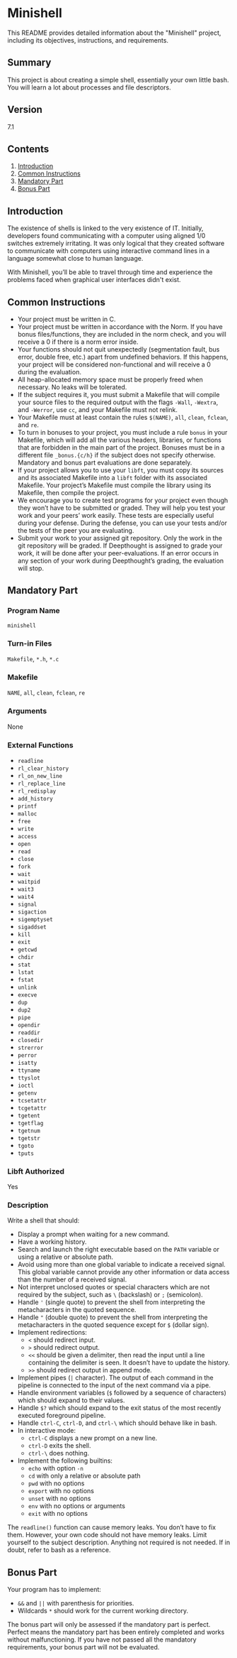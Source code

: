 # Minishell

This README provides detailed information about the "Minishell" project, including its objectives, instructions, and requirements.

## Summary
This project is about creating a simple shell, essentially your own little bash. You will learn a lot about processes and file descriptors.

## Version
7.1

## Contents
1. [Introduction](#introduction)
2. [Common Instructions](#common-instructions)
3. [Mandatory Part](#mandatory-part)
4. [Bonus Part](#bonus-part)

## Introduction
The existence of shells is linked to the very existence of IT. Initially, developers found communicating with a computer using aligned 1/0 switches extremely irritating. It was only logical that they created software to communicate with computers using interactive command lines in a language somewhat close to human language.

With Minishell, you’ll be able to travel through time and experience the problems faced when graphical user interfaces didn't exist.

## Common Instructions
- Your project must be written in C.
- Your project must be written in accordance with the Norm. If you have bonus files/functions, they are included in the norm check, and you will receive a 0 if there is a norm error inside.
- Your functions should not quit unexpectedly (segmentation fault, bus error, double free, etc.) apart from undefined behaviors. If this happens, your project will be considered non-functional and will receive a 0 during the evaluation.
- All heap-allocated memory space must be properly freed when necessary. No leaks will be tolerated.
- If the subject requires it, you must submit a Makefile that will compile your source files to the required output with the flags `-Wall`, `-Wextra`, and `-Werror`, use `cc`, and your Makefile must not relink.
- Your Makefile must at least contain the rules `$(NAME)`, `all`, `clean`, `fclean`, and `re`.
- To turn in bonuses to your project, you must include a rule `bonus` in your Makefile, which will add all the various headers, libraries, or functions that are forbidden in the main part of the project. Bonuses must be in a different file `_bonus.{c/h}` if the subject does not specify otherwise. Mandatory and bonus part evaluations are done separately.
- If your project allows you to use your `libft`, you must copy its sources and its associated Makefile into a `libft` folder with its associated Makefile. Your project’s Makefile must compile the library using its Makefile, then compile the project.
- We encourage you to create test programs for your project even though they won’t have to be submitted or graded. They will help you test your work and your peers’ work easily. These tests are especially useful during your defense. During the defense, you can use your tests and/or the tests of the peer you are evaluating.
- Submit your work to your assigned git repository. Only the work in the git repository will be graded. If Deepthought is assigned to grade your work, it will be done after your peer-evaluations. If an error occurs in any section of your work during Deepthought’s grading, the evaluation will stop.

## Mandatory Part
### Program Name
`minishell`

### Turn-in Files
`Makefile`, `*.h`, `*.c`

### Makefile
`NAME`, `all`, `clean`, `fclean`, `re`

### Arguments
None

### External Functions
- `readline`
- `rl_clear_history`
- `rl_on_new_line`
- `rl_replace_line`
- `rl_redisplay`
- `add_history`
- `printf`
- `malloc`
- `free`
- `write`
- `access`
- `open`
- `read`
- `close`
- `fork`
- `wait`
- `waitpid`
- `wait3`
- `wait4`
- `signal`
- `sigaction`
- `sigemptyset`
- `sigaddset`
- `kill`
- `exit`
- `getcwd`
- `chdir`
- `stat`
- `lstat`
- `fstat`
- `unlink`
- `execve`
- `dup`
- `dup2`
- `pipe`
- `opendir`
- `readdir`
- `closedir`
- `strerror`
- `perror`
- `isatty`
- `ttyname`
- `ttyslot`
- `ioctl`
- `getenv`
- `tcsetattr`
- `tcgetattr`
- `tgetent`
- `tgetflag`
- `tgetnum`
- `tgetstr`
- `tgoto`
- `tputs`

### Libft Authorized
Yes

### Description
Write a shell that should:
- Display a prompt when waiting for a new command.
- Have a working history.
- Search and launch the right executable based on the `PATH` variable or using a relative or absolute path.
- Avoid using more than one global variable to indicate a received signal. This global variable cannot provide any other information or data access than the number of a received signal.
- Not interpret unclosed quotes or special characters which are not required by the subject, such as `\` (backslash) or `;` (semicolon).
- Handle `'` (single quote) to prevent the shell from interpreting the metacharacters in the quoted sequence.
- Handle `"` (double quote) to prevent the shell from interpreting the metacharacters in the quoted sequence except for `$` (dollar sign).
- Implement redirections:
  - `<` should redirect input.
  - `>` should redirect output.
  - `<<` should be given a delimiter, then read the input until a line containing the delimiter is seen. It doesn’t have to update the history.
  - `>>` should redirect output in append mode.
- Implement pipes (`|` character). The output of each command in the pipeline is connected to the input of the next command via a pipe.
- Handle environment variables (`$` followed by a sequence of characters) which should expand to their values.
- Handle `$?` which should expand to the exit status of the most recently executed foreground pipeline.
- Handle `ctrl-C`, `ctrl-D`, and `ctrl-\` which should behave like in bash.
- In interactive mode:
  - `ctrl-C` displays a new prompt on a new line.
  - `ctrl-D` exits the shell.
  - `ctrl-\` does nothing.
- Implement the following builtins:
  - `echo` with option `-n`
  - `cd` with only a relative or absolute path
  - `pwd` with no options
  - `export` with no options
  - `unset` with no options
  - `env` with no options or arguments
  - `exit` with no options

The `readline()` function can cause memory leaks. You don’t have to fix them. However, your own code should not have memory leaks. Limit yourself to the subject description. Anything not required is not needed. If in doubt, refer to bash as a reference.

## Bonus Part
Your program has to implement:
- `&&` and `||` with parenthesis for priorities.
- Wildcards `*` should work for the current working directory.

The bonus part will only be assessed if the mandatory part is perfect. Perfect means the mandatory part has been entirely completed and works without malfunctioning. If you have not passed all the mandatory requirements, your bonus part will not be evaluated.
